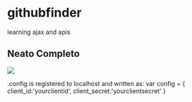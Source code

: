 # githubfinder
learning ajax and apis

<h2>Neato Completo </h2>
<img style="-webkit-user-select: none;cursor: zoom-in;" src="https://cdn.discordapp.com/attachments/477766353709826054/480652942270136372/unknown.png" >

.config is registered to localhost and written as:
var config = {
    client_id:'yourclientid',
    client_secret:'yourclientsecret'
}
